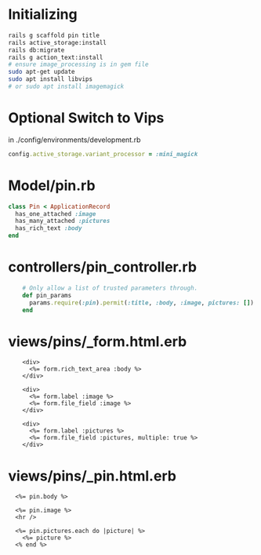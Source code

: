 # Initializing
```sh
rails g scaffold pin title
rails active_storage:install
rails db:migrate
rails g action_text:install
# ensure image_processing is in gem file
sudo apt-get update
sudo apt install libvips
# or sudo apt install imagemagick
```

# Optional Switch to Vips
in ./config/environments/development.rb
```rb
config.active_storage.variant_processor = :mini_magick
```

# Model/pin.rb
```rb
class Pin < ApplicationRecord
  has_one_attached :image
  has_many_attached :pictures
  has_rich_text :body
end
```

# controllers/pin_controller.rb
```rb
    # Only allow a list of trusted parameters through.
    def pin_params
      params.require(:pin).permit(:title, :body, :image, pictures: [])
    end
```

# views/pins/_form.html.erb
```erb
    <div>
      <%= form.rich_text_area :body %>
    </div>

    <div>
      <%= form.label :image %>
      <%= form.file_field :image %>
    </div>
  
    <div>
      <%= form.label :pictures %>
      <%= form.file_field :pictures, multiple: true %>
    </div>
```

# views/pins/_pin.html.erb
```erb
  <%= pin.body %>

  <%= pin.image %>
  <hr />

  <%= pin.pictures.each do |picture| %>
    <%= picture %>
  <% end %>
```
